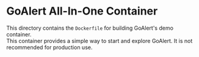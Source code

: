 # GoAlert All-In-One Container

This directory contains the `Dockerfile` for building GoAlert's demo container.  
This container provides a simple way to start and explore GoAlert. It is not recommended for production use.

